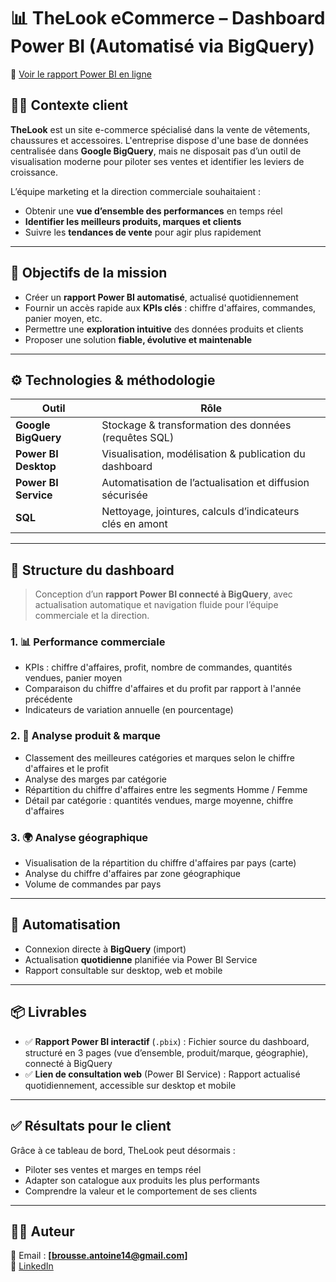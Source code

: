# 📊 TheLook eCommerce – Dashboard Power BI (Automatisé via BigQuery)

🔗 [Voir le rapport Power BI en ligne]([https://app.powerbi.com/reportEmbed?reportId=9e15115f-84b8-443c-8ce5-3b31164e654b&autoAuth=true&ctid=a9f1c4f7-38f4-4d38-8a3c-4b6dbe981cea](https://app.powerbi.com/reportEmbed?reportId=0d268877-6ca0-4c2f-8887-0c94fee9fe49&autoAuth=true&ctid=a9f1c4f7-38f4-4d38-8a3c-4b6dbe981cea&actionBarEnabled=true))


## 🧑‍💼 Contexte client

**TheLook** est un site e-commerce spécialisé dans la vente de vêtements, chaussures et accessoires. L'entreprise dispose d'une base de données centralisée dans **Google BigQuery**, mais ne disposait pas d’un outil de visualisation moderne pour piloter ses ventes et identifier les leviers de croissance.

L’équipe marketing et la direction commerciale souhaitaient :
- Obtenir une **vue d’ensemble des performances** en temps réel
- **Identifier les meilleurs produits, marques et clients**
- Suivre les **tendances de vente** pour agir plus rapidement

---

## 🎯 Objectifs de la mission

- Créer un **rapport Power BI automatisé**, actualisé quotidiennement
- Fournir un accès rapide aux **KPIs clés** : chiffre d'affaires, commandes, panier moyen, etc.
- Permettre une **exploration intuitive** des données produits et clients
- Proposer une solution **fiable, évolutive et maintenable**

---

## ⚙️ Technologies & méthodologie

| Outil               | Rôle                                                                 |
|---------------------|----------------------------------------------------------------------|
| **Google BigQuery** | Stockage & transformation des données (requêtes SQL)                |
| **Power BI Desktop**| Visualisation, modélisation & publication du dashboard              |
| **Power BI Service**| Automatisation de l’actualisation et diffusion sécurisée            |
| **SQL**             | Nettoyage, jointures, calculs d’indicateurs clés en amont           |

---

## 🧩 Structure du dashboard

> Conception d’un **rapport Power BI connecté à BigQuery**, avec actualisation automatique et navigation fluide pour l’équipe commerciale et la direction.

### 1. 📊 Performance commerciale
- KPIs : chiffre d'affaires, profit, nombre de commandes, quantités vendues, panier moyen
- Comparaison du chiffre d'affaires et du profit par rapport à l'année précédente
- Indicateurs de variation annuelle (en pourcentage)

### 2. 👕 Analyse produit & marque
- Classement des meilleures catégories et marques selon le chiffre d'affaires et le profit
- Analyse des marges par catégorie
- Répartition du chiffre d'affaires entre les segments Homme / Femme
- Détail par catégorie : quantités vendues, marge moyenne, chiffre d'affaires

### 3. 🌍 Analyse géographique
- Visualisation de la répartition du chiffre d'affaires par pays (carte)
- Analyse du chiffre d'affaires par zone géographique
- Volume de commandes par pays

---

## 🔄 Automatisation

- Connexion directe à **BigQuery** (import)
- Actualisation **quotidienne** planifiée via Power BI Service
- Rapport consultable sur desktop, web et mobile

---

## 📦 Livrables

- ✅ **Rapport Power BI interactif** (`.pbix`) : Fichier source du dashboard, structuré en 3 pages (vue d’ensemble, produit/marque, géographie), connecté à BigQuery
- ✅ **Lien de consultation web** (Power BI Service) : Rapport actualisé quotidiennement, accessible sur desktop et mobile

---

## ✅ Résultats pour le client

Grâce à ce tableau de bord, TheLook peut désormais :
- Piloter ses ventes et marges en temps réel
- Adapter son catalogue aux produits les plus performants
- Comprendre la valeur et le comportement de ses clients

---

## 👨‍💻 Auteur

📧 Email : **[brousse.antoine14@gmail.com]**  
🔗 [LinkedIn](https://www.linkedin.com/in/brousseantoine/)
